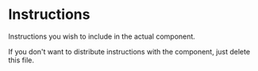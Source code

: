 # Instructions

Instructions you wish to include in the actual component.

If you don't want to distribute instructions with the component, just delete this file. 